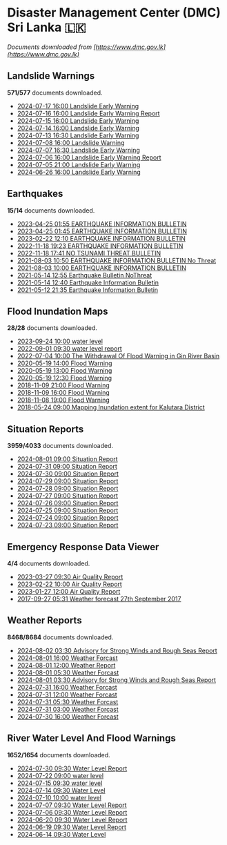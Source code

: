 # Disaster Management Center (DMC) Sri Lanka :sri_lanka:

*Documents downloaded from [https://www.dmc.gov.lk](https://www.dmc.gov.lk)*

## Landslide Warnings

**571/577** documents downloaded.

* [2024-07-17 16:00 Landslide Early Warning](data/landslide-warnings/20240717.1600.landslide-early-warning.pdf)
* [2024-07-16 16:00 Landslide Early Warning Report](data/landslide-warnings/20240716.1600.landslide-early-warning-report.pdf)
* [2024-07-15 16:00 Landslide Early Warning](data/landslide-warnings/20240715.1600.landslide-early-warning.pdf)
* [2024-07-14 16:00 Landslide Early Warning](data/landslide-warnings/20240714.1600.landslide-early-warning.pdf)
* [2024-07-13 16:30 Landslide Early Warning](data/landslide-warnings/20240713.1630.landslide-early-warning.pdf)
* [2024-07-08 16:00 Landslide Warning](data/landslide-warnings/20240708.1600.landslide-warning.pdf)
* [2024-07-07 16:30 Landslide Early Warning](data/landslide-warnings/20240707.1630.landslide-early-warning.pdf)
* [2024-07-06 16:00 Landslide Early Warning Report](data/landslide-warnings/20240706.1600.landslide-early-warning-report.pdf)
* [2024-07-05 21:00 Landslide Early Warning](data/landslide-warnings/20240705.2100.landslide-early-warning.pdf)
* [2024-06-26 16:00 Landslide Early Warning](data/landslide-warnings/20240626.1600.landslide-early-warning.pdf)

## Earthquakes

**15/14** documents downloaded.

* [2023-04-25 01:55 EARTHQUAKE INFORMATION BULLETIN](data/earthquakes/20230425.0155.earthquake-information-bulletin.pdf)
* [2023-04-25 01:45 EARTHQUAKE INFORMATION BULLETIN](data/earthquakes/20230425.0145.earthquake-information-bulletin.pdf)
* [2023-02-22 12:10 EARTHQUAKE INFORMATION BULLETIN](data/earthquakes/20230222.1210.earthquake-information-bulletin.pdf)
* [2022-11-18 19:23 EARTHQUAKE INFORMATION BULLETIN](data/earthquakes/20221118.1923.earthquake-information-bulletin.pdf)
* [2022-11-18 17:41 NO TSUNAMI THREAT BULLETIN](data/earthquakes/20221118.1741.no-tsunami-threat-bulletin.pdf)
* [2021-08-03 10:50 EARTHQUAKE INFORMATION BULLETIN No Threat](data/earthquakes/20210803.1050.earthquake-information-bulletin-no-threat.pdf)
* [2021-08-03 10:00 EARTHQUAKE INFORMATION BULLETIN](data/earthquakes/20210803.1000.earthquake-information-bulletin.pdf)
* [2021-05-14 12:55 Earthquake Bulletin NoThreat](data/earthquakes/20210514.1255.earthquake-bulletin-nothreat.pdf)
* [2021-05-14 12:40 Earthquake Information Bulletin](data/earthquakes/20210514.1240.earthquake-information-bulletin.pdf)
* [2021-05-12 21:35 Earthquake Information Bulletin](data/earthquakes/20210512.2135.earthquake-information-bulletin.pdf)

## Flood Inundation Maps

**28/28** documents downloaded.

* [2023-09-24 10:00 water level](data/flood-inundation-maps/20230924.1000.water-level.pdf)
* [2022-09-01 09:30 water level report](data/flood-inundation-maps/20220901.0930.water-level-report.pdf)
* [2022-07-04 10:00 The Withdrawal Of Flood Warning in Gin River Basin](data/flood-inundation-maps/20220704.1000.the-withdrawal-of-flood-warning-in-gin-river-basin.pdf)
* [2020-05-19 14:00 Flood Warning](data/flood-inundation-maps/20200519.1400.flood-warning.pdf)
* [2020-05-19 13:00 Flood Warning](data/flood-inundation-maps/20200519.1300.flood-warning.pdf)
* [2020-05-19 12:30 Flood Warning](data/flood-inundation-maps/20200519.1230.flood-warning.pdf)
* [2018-11-09 21:00 Flood Warning](data/flood-inundation-maps/20181109.2100.flood-warning.PDF)
* [2018-11-09 16:00 Flood Warning](data/flood-inundation-maps/20181109.1600.flood-warning.PDF)
* [2018-11-08 19:00 Flood Warning](data/flood-inundation-maps/20181108.1900.flood-warning.PDF)
* [2018-05-24 09:00 Mapping Inundation extent for Kalutara District](data/flood-inundation-maps/20180524.0900.mapping-inundation-extent-for-kalutara-district.pdf)

## Situation Reports

**3959/4033** documents downloaded.

* [2024-08-01 09:00 Situation Report](data/situation-reports/20240801.0900.situation-report.pdf)
* [2024-07-31 09:00 Situation Report](data/situation-reports/20240731.0900.situation-report.pdf)
* [2024-07-30 09:00 Situation Report](data/situation-reports/20240730.0900.situation-report.pdf)
* [2024-07-29 09:00 Situation Report](data/situation-reports/20240729.0900.situation-report.pdf)
* [2024-07-28 09:00 Situation Report](data/situation-reports/20240728.0900.situation-report.pdf)
* [2024-07-27 09:00 Situation Report](data/situation-reports/20240727.0900.situation-report.pdf)
* [2024-07-26 09:00 Situation Report](data/situation-reports/20240726.0900.situation-report.pdf)
* [2024-07-25 09:00 Situation Report](data/situation-reports/20240725.0900.situation-report.pdf)
* [2024-07-24 09:00 Situation Report](data/situation-reports/20240724.0900.situation-report.pdf)
* [2024-07-23 09:00 Situation Report](data/situation-reports/20240723.0900.situation-report.pdf)

## Emergency Response Data Viewer

**4/4** documents downloaded.

* [2023-03-27 09:30 Air Quality Report](data/emergency-response-data-viewer/20230327.0930.air-quality-report.pdf)
* [2023-02-22 10:00 Air Quality Report](data/emergency-response-data-viewer/20230222.1000.air-quality-report.pdf)
* [2023-01-27 12:00 Air Quality Report](data/emergency-response-data-viewer/20230127.1200.air-quality-report.pdf)
* [2017-09-27 05:31 Weather forecast 27th September 2017](data/emergency-response-data-viewer/20170927.0531.weather-forecast-27th-september-2017.pdf)

## Weather Reports

**8468/8684** documents downloaded.

* [2024-08-02 03:30 Advisory for Strong Winds and Rough Seas Report](data/weather-reports/20240802.0330.advisory-for-strong-winds-and-rough-seas-report.pdf)
* [2024-08-01 16:00 Weather Forcast](data/weather-reports/20240801.1600.weather-forcast.pdf)
* [2024-08-01 12:00 Weather Report](data/weather-reports/20240801.1200.weather-report.pdf)
* [2024-08-01 05:30 Weather Forcast](data/weather-reports/20240801.0530.weather-forcast.pdf)
* [2024-08-01 03:30 Advisory for Strong Winds and Rough Seas Report](data/weather-reports/20240801.0330.advisory-for-strong-winds-and-rough-seas-report.pdf)
* [2024-07-31 16:00 Weather Forcast](data/weather-reports/20240731.1600.weather-forcast.pdf)
* [2024-07-31 12:00 Weather Forcast](data/weather-reports/20240731.1200.weather-forcast.pdf)
* [2024-07-31 05:30 Weather Forcast](data/weather-reports/20240731.0530.weather-forcast.pdf)
* [2024-07-31 03:00 Weather Forcast](data/weather-reports/20240731.0300.weather-forcast.pdf)
* [2024-07-30 16:00 Weather Forcast](data/weather-reports/20240730.1600.weather-forcast.pdf)

## River Water Level And Flood Warnings

**1652/1654** documents downloaded.

* [2024-07-30 09:30 Water Level Report](data/river-water-level-and-flood-warnings/20240730.0930.water-level-report.pdf)
* [2024-07-22 09:00 water level](data/river-water-level-and-flood-warnings/20240722.0900.water-level.pdf)
* [2024-07-15 09:30 water level](data/river-water-level-and-flood-warnings/20240715.0930.water-level.pdf)
* [2024-07-14 09:30 Water Level](data/river-water-level-and-flood-warnings/20240714.0930.water-level.pdf)
* [2024-07-10 10:00 water level](data/river-water-level-and-flood-warnings/20240710.1000.water-level.pdf)
* [2024-07-07 09:30 Water Level Report](data/river-water-level-and-flood-warnings/20240707.0930.water-level-report.pdf)
* [2024-07-06 09:30 Water Level Report](data/river-water-level-and-flood-warnings/20240706.0930.water-level-report.pdf)
* [2024-06-20 09:30 Water Level Report](data/river-water-level-and-flood-warnings/20240620.0930.water-level-report.pdf)
* [2024-06-19 09:30 Water Level Report](data/river-water-level-and-flood-warnings/20240619.0930.water-level-report.pdf)
* [2024-06-14 09:30 Water Level](data/river-water-level-and-flood-warnings/20240614.0930.water-level.pdf)
